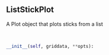 ## <a id=McUtils.Plots.Plots.ListStickPlot>ListStickPlot</a>
A Plot object that plots sticks from a list

<a id=McUtils.Plots.Plots.ListStickPlot.__init__>&nbsp;</a>
```python
__init__(self, griddata, **opts): 
```

